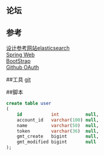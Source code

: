 ## 论坛

## 参考
[设计参考网站elasticsearch](https://elasticsearch.cn/)  
[Spring Web](https://spring.io/guides)  
[BootStrap](https://v3.bootcss.com/)  
[Github OAuth](https://docs.github.com/cn/developers/apps/building-oauth-apps)

##工具
[git](https://git-scm.com/)  

##脚本
```sql
create table user
(
    id           int          null,
    account_id   varchar(100) null,
    name         varchar(50)  null,
    token        varchar(36)  null,
    gmt_create   bigint       null,
    gmt_modified bigint       null
);


```